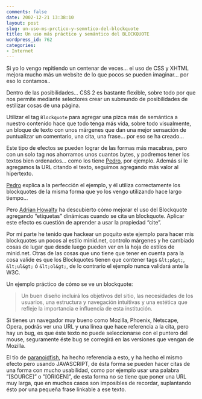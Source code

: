 ```yaml
---
comments: false
date: 2002-12-21 13:38:10
layout: post
slug: un-uso-ms-prctico-y-semntico-del-blockquote
title: Un uso más práctico y semántico del BLOCKQUOTE
wordpress_id: 762
categories:
- Internet
---
```


Si yo lo vengo repitiendo un centenar de veces… el uso de CSS y XHTML mejora mucho más un website de lo que pocos se pueden imaginar… por eso lo contamos..





Dentro de las posibilidades… CSS 2 es bastante flexible, sobre todo por que nos permite mediante selectores crear un submundo de posibilidades de estilizar cosas de una página.





Utilizar el tag `Blockquote` para agregar una pizca más de semántica a nuestro contenido hace que todo tenga más vida, sobre todo visualmente, un bloque de texto con unos márgenes que dan una mejor sensación de puntualizar un comentario, una cita, una frase… por eso se ha creado…





Este tipo de efectos se pueden lograr de las formas más macabras, pero con un solo tag nos ahorramos unos cuantos bytes, y podremos tener los textos bien ordenados… como los tiene [Pedro](http://www.kusor.net), por ejemplo. Además si le agregamos la URL citando el texto, seguimos agregando más valor al hipertexto.





[Pedro](http://www.kusor.net) explica a la perfección el ejemplo, y él utiliza correctamente los blockquotes de la misma forma que yo los vengo utilizando hace largo tiempo…





Pero [Adrian Howalty](http://www.holovaty.com/blog/archive/2002/12/20/0454) ha descubierto cómo mejorar el uso del Blockquote agregando “etiquetas” dinámicas cuando se cita un blockquote. Aplicar este efecto es cuestión de aprender a usar la propiedad “cite”.





Por mi parte he tenido que hackear un poquito este ejemplo para hacer mis blockquotes un pocos al estilo minid.net, controlo márgenes y he cambiado cosas de lugar que desde luego pueden ver en la hoja de estilos de minid.net. Otras de las cosas que uno tiene que tener en cuenta para la cosa valide es que los Blockquotes tienen que contener tags `&lt;p&gt;`,  `&lt;ul&gt;` ó `&lt;ol&gt;`, de lo contrario el ejemplo nunca validará ante la W3C.





Un ejemplo práctico de cómo se ve un blockquote:





> Un buen diseño incluirá los objetivos del sitio, las necesidades de los usuarios, una estructura y navegación intuitivas y una estética que refleje la importancia e influencia de esta institución.





Si tienes un navegador muy bueno como Mozilla, Phoenix, Netscape,  Opera, podrás ver una URL y una línea que hace referencia a la cita, pero hay un bug, es que éste texto no puede seleccionarse con el puntero del mouse, seguramente éste bug se corregirá en las versiones que vengan de Mozilla.





El tío de [paranoidfish](http://www.paranoidfish.org/boxes/2002/12/20/), ha hecho referencia a esto, y ha hecho el mismo efecto pero usando JAVASCRIPT, de ésta forma se pueden hacer citas de una forma con mucho usabilidad, como por ejemplo usar una palabra ”[SOURCE]” o ”[ORIGEN]”, de esta forma no se tiene que poner una URL muy larga, que en muchos casos son imposibles de recordar, suplantando ésto por una pequeña frase linkable a ese texto.




 
